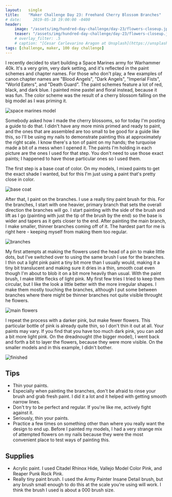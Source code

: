```yaml
---
layout:   single
title:    "Maker Challenge Day 23: Freehand Cherry Blossom Branches"
# date:     2019-05-18 19:00:00 -0400
header:
    image: "/assets/img/hundred-day-challenge/day-23/flowers-closeup.jpg"
    teaser: "/assets/img/hundred-day-challenge/day-23/flowers-closeup.jpg"
    # overlay_filter: .5
    # caption: "[Cesar Carlevarino Aragon at Unsplash](https://unsplash.com/photos/NL_DF0Klepc)"
tags: [challenge, maker, 100 day challenge]
---
```

I recently decided to start building a Space Marines army for Warhammer 40k. It's a very grim, very dark setting, and it's reflected in the paint schemes and chapter names. For those who don't play, a few examples of canon chapter names are "Blood Angels", "Dark Angels", "Imperial Fists", "World Eaters", and "Death Guard". The paint schemes feature a lot of red, black, and dark blue. I painted mine pastel and floral instead, because it was fun. The color scheme was the result of a cherry blossom falling on the big model as I was priming it.

![space marines model]({{"/assets/img/hundred-day-challenge/day-23/models.jpg"}})

Somebody asked how I made the cherry blossoms, so for today I'm posting a guide to do that. I didn't have any more minis primed and ready to paint, and the ones that are assembled are too small to be good for a guide like this, so I'll be using my nails to demonstrate painting this at approximately the right scale. I know there's a ton of paint on my hands; the turquoise made a bit of a mess when I opened it. The paints I'm holding in each picture are the ones I used for that step. You don't need to use those exact paints; I happened to have those particular ones so I used them.

The first step is a base coat of color. On my models, I mixed paints to get the exact shade I wanted, but for this I'm just using a paint that's pretty close in color.

![base coat]({{"/assets/img/hundred-day-challenge/day-23/base.jpg"}})

After that, I paint on the branches. I use a really tiny paint brush for this. For the branches, I start with one heavier, primary branch that sets the overall direction the branches will go. I start painting with the side of the brush and lift as I go (painting with just the tip of the brush by the end) so the base is wider and tapers as it gets closer to the end. After painting the main branch, I make smaller, thinner branches coming off of it. The hardest part for me is right here - keeping myself from making them too regular.

![branches]({{"/assets/img/hundred-day-challenge/day-23/branches.jpg"}})

My first attempts at making the flowers used the head of a pin to make little dots, but I've switched over to using the same brush I use for the branches. I thin out a light pink paint a tiny bit more than I usually would, making it a tiny bit translucent and making sure it dries in a thin, smooth coat even though I'm about to blob it on a bit more heavily than usual. With the paint brush, I make little flecks of light pink. My first few tries I tried to keep them circular, but I like the look a little better with the more irregular shapes. I make them mostly touching the branches, although I put some between branches where there might be thinner branches not quite visible throught he flowers.

![main flowers]({{"/assets/img/hundred-day-challenge/day-23/light-pink.jpg"}})

I repeat the process with a darker pink, but make fewer flowers. This particular bottle of pink is already quite thin, so I don't thin it out at all. Your paints may vary. If you find that you have too much dark pink, you can add a bit more light pink. On the dreadnought (the bigger model), I went back and forth a bit to layer the flowers, because they were more visible. On the smaller models and in this example, I didn't bother.

![finished]({{"/assets/img/hundred-day-challenge/day-23/finished.jpg"}})

## Tips

* Thin your paints.
* Especially when painting the branches, don't be afraid to rinse your brush and grab fresh paint. I did it a lot and it helped with getting smooth narrow lines.
* Don't try to be perfect and regular. If you're like me, actively fight against it.
* Seriously, thin your paints.
* Practice a few times on something other than where you really want the design to end up. Before I painted my models, I had a very strange mix of attempted flowers on my nails because they were the most convenient place to test ways of painting this.

## Supplies

* Acrylic paint. I used Citadel Rhinox Hide, Vallejo Model Color Pink, and Reaper Punk Rock Pink.
* Really tiny paint brush. I used the Army Painter Insane Detail brush, but any brush small enough to do this at the scale you're using will work. I think the brush I used is about a 000 brush size.